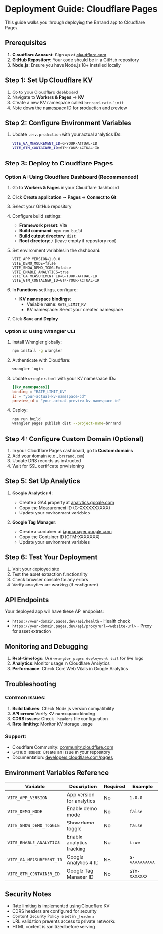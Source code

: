 # Deployment Guide: Cloudflare Pages

This guide walks you through deploying the Brrrand app to Cloudflare Pages.

## Prerequisites

1. **Cloudflare Account**: Sign up at [cloudflare.com](https://cloudflare.com)
2. **GitHub Repository**: Your code should be in a GitHub repository
3. **Node.js**: Ensure you have Node.js 18+ installed locally

## Step 1: Set Up Cloudflare KV

1. Go to your Cloudflare dashboard
2. Navigate to **Workers & Pages** → **KV**
3. Create a new KV namespace called `brrrand-rate-limit`
4. Note down the namespace ID for production and preview

## Step 2: Configure Environment Variables

1. Update `.env.production` with your actual analytics IDs:
   ```bash
   VITE_GA_MEASUREMENT_ID=G-YOUR-ACTUAL-ID
   VITE_GTM_CONTAINER_ID=GTM-YOUR-ACTUAL-ID
   ```

## Step 3: Deploy to Cloudflare Pages

### Option A: Using Cloudflare Dashboard (Recommended)

1. Go to **Workers & Pages** in your Cloudflare dashboard
2. Click **Create application** → **Pages** → **Connect to Git**
3. Select your GitHub repository
4. Configure build settings:
   - **Framework preset**: Vite
   - **Build command**: `npm run build`
   - **Build output directory**: `dist`
   - **Root directory**: `/` (leave empty if repository root)

5. Set environment variables in the dashboard:
   ```
   VITE_APP_VERSION=1.0.0
   VITE_DEMO_MODE=false
   VITE_SHOW_DEMO_TOGGLE=false
   VITE_ENABLE_ANALYTICS=true
   VITE_GA_MEASUREMENT_ID=G-YOUR-ACTUAL-ID
   VITE_GTM_CONTAINER_ID=GTM-YOUR-ACTUAL-ID
   ```

6. In **Functions** settings, configure:
   - **KV namespace bindings**: 
     - Variable name: `RATE_LIMIT_KV`
     - KV namespace: Select your created namespace

7. Click **Save and Deploy**

### Option B: Using Wrangler CLI

1. Install Wrangler globally:
   ```bash
   npm install -g wrangler
   ```

2. Authenticate with Cloudflare:
   ```bash
   wrangler login
   ```

3. Update `wrangler.toml` with your KV namespace IDs:
   ```toml
   [[kv_namespaces]]
   binding = "RATE_LIMIT_KV"
   id = "your-actual-kv-namespace-id"
   preview_id = "your-actual-preview-kv-namespace-id"
   ```

4. Deploy:
   ```bash
   npm run build
   wrangler pages publish dist --project-name=brrrand
   ```

## Step 4: Configure Custom Domain (Optional)

1. In your Cloudflare Pages dashboard, go to **Custom domains**
2. Add your domain (e.g., `brrrand.com`)
3. Update DNS records as instructed
4. Wait for SSL certificate provisioning

## Step 5: Set Up Analytics

1. **Google Analytics 4**:
   - Create a GA4 property at [analytics.google.com](https://analytics.google.com)
   - Copy the Measurement ID (G-XXXXXXXXXX)
   - Update your environment variables

2. **Google Tag Manager**:
   - Create a container at [tagmanager.google.com](https://tagmanager.google.com)
   - Copy the Container ID (GTM-XXXXXXX)
   - Update your environment variables

## Step 6: Test Your Deployment

1. Visit your deployed site
2. Test the asset extraction functionality
3. Check browser console for any errors
4. Verify analytics are working (if configured)

## API Endpoints

Your deployed app will have these API endpoints:

- `https://your-domain.pages.dev/api/health` - Health check
- `https://your-domain.pages.dev/api/proxy?url=<website-url>` - Proxy for asset extraction

## Monitoring and Debugging

1. **Real-time logs**: Use `wrangler pages deployment tail` for live logs
2. **Analytics**: Monitor usage in Cloudflare Analytics
3. **Performance**: Check Core Web Vitals in Google Analytics

## Troubleshooting

### Common Issues:

1. **Build failures**: Check Node.js version compatibility
2. **API errors**: Verify KV namespace binding
3. **CORS issues**: Check `_headers` file configuration
4. **Rate limiting**: Monitor KV storage usage

### Support:

- Cloudflare Community: [community.cloudflare.com](https://community.cloudflare.com)
- GitHub Issues: Create an issue in your repository
- Documentation: [developers.cloudflare.com/pages](https://developers.cloudflare.com/pages)

## Environment Variables Reference

| Variable | Description | Required | Example |
|----------|-------------|----------|---------|
| `VITE_APP_VERSION` | App version for analytics | No | `1.0.0` |
| `VITE_DEMO_MODE` | Enable demo mode | No | `false` |
| `VITE_SHOW_DEMO_TOGGLE` | Show demo toggle | No | `false` |
| `VITE_ENABLE_ANALYTICS` | Enable analytics tracking | No | `true` |
| `VITE_GA_MEASUREMENT_ID` | Google Analytics 4 ID | No | `G-XXXXXXXXXX` |
| `VITE_GTM_CONTAINER_ID` | Google Tag Manager ID | No | `GTM-XXXXXXX` |

## Security Notes

- Rate limiting is implemented using Cloudflare KV
- CORS headers are configured for security
- Content Security Policy is set in `_headers`
- URL validation prevents access to private networks
- HTML content is sanitized before serving
